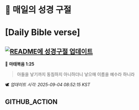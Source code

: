 # 🙏 매일의 성경 구절
# [Daily Bible verse]
## [![README에 성경구절 업데이트](https://github.com/DONGSUKA/first_test/actions/workflows/update-readme-bible.yml/badge.svg)](https://github.com/DONGSUKA/first_test/actions/workflows/update-readme-bible.yml)
<!-- START_BIBLE_VERSE -->
📖 **마태복음 1:25**
> 아들을 낳기까지 동침하지 아니하더니 낳으매 이름을 예수라 하니라

🕊️ _업데이트 시각: 2025-09-04 08:52:15 KST_
  <!-- END_BIBLE_VERSE -->
## GITHUB_ACTION
